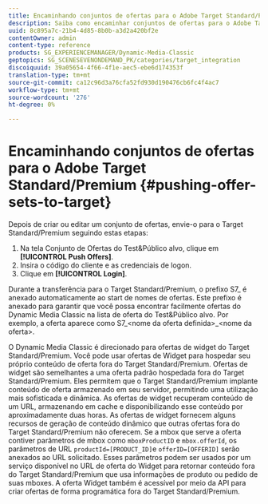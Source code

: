 ```yaml
---
title: Encaminhando conjuntos de ofertas para o Adobe Target Standard/Premium
description: Saiba como encaminhar conjuntos de ofertas para o Adobe Target Standard/Premium.
uuid: 8c895a7c-21b4-4d85-8b0b-a3d2a420bf2e
contentOwner: admin
content-type: reference
products: SG_EXPERIENCEMANAGER/Dynamic-Media-Classic
geptopics: SG_SCENESEVENONDEMAND_PK/categories/target_integration
discoiquuid: 39a05654-4f66-4f1e-aec5-ebe6d174353f
translation-type: tm+mt
source-git-commit: ca12c96d3a76cfa52fd930d190476cb6fc4f4ac7
workflow-type: tm+mt
source-wordcount: '276'
ht-degree: 0%

---
```



# Encaminhando conjuntos de ofertas para o Adobe Target Standard/Premium {#pushing-offer-sets-to-target}

Depois de criar ou editar um conjunto de ofertas, envie-o para o Target Standard/Premium seguindo estas etapas:

1. Na tela Conjunto de Ofertas do Test&amp;Público alvo, clique em **[!UICONTROL Push Offers]**.
1. Insira o código do cliente e as credenciais de logon.
1. Clique em **[!UICONTROL Login]**.

Durante a transferência para o Target Standard/Premium, o prefixo S7_ é anexado automaticamente ao start de nomes de ofertas. Este prefixo é anexado para garantir que você possa encontrar facilmente ofertas do Dynamic Media Classic na lista de oferta do Test&amp;Público alvo. Por exemplo, a oferta aparece como S7_&lt;nome da oferta definida>_&lt;nome da oferta>.

O Dynamic Media Classic é direcionado para ofertas de widget do Target Standard/Premium. Você pode usar ofertas de Widget para hospedar seu próprio conteúdo de oferta fora do Target Standard/Premium. Ofertas de widget são semelhantes a uma oferta padrão hospedada fora do Target Standard/Premium. Eles permitem que o Target Standard/Premium implante conteúdo de oferta armazenado em seu servidor, permitindo uma utilização mais sofisticada e dinâmica. As ofertas de widget recuperam conteúdo de um URL, armazenando em cache e disponibilizando esse conteúdo por aproximadamente duas horas. As ofertas de widget fornecem alguns recursos de geração de conteúdo dinâmico que outras ofertas fora do Target Standard/Premium não oferecem. Se a mbox que serve a oferta contiver parâmetros de mbox como `mboxProductID` e `mbox.offerId`, os parâmetros de URL `productId=[PRODUCT_ID]`e `offerID=[OFFERID]` serão anexados ao URL solicitado. Esses parâmetros podem ser usados por um serviço disponível no URL de oferta do Widget para retornar conteúdo fora do Target Standard/Premium que usa informações de produto ou pedido de suas mboxes. A oferta Widget também é acessível por meio da API para criar ofertas de forma programática fora do Target Standard/Premium.
